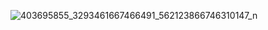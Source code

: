 ![403695855_3293461667466491_562123866746310147_n](https://github.com/Silverd087/Metaverse-Tunisian-Summit-2.0-Hackathon/assets/115228299/e1ce6a14-cc82-4bd1-9770-2e9dd7f68b1e)
